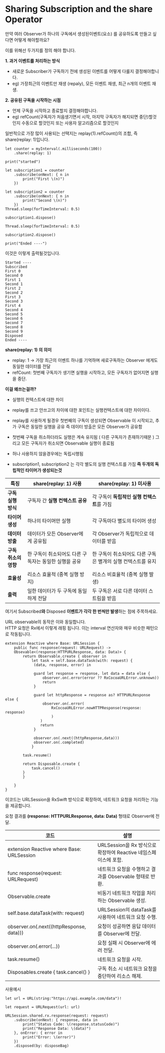 # Sharing Subscription and the share Operator
만약 여러 Observer가 하나의 구독에서 생성된이벤트(요소) 를 공유하도록 만들고 싶다면 어떻게 해야할까요? 

이를 위해선 두가지를 정의 해야 합니다.

**1. 과거 이벤트를 처리하는 방식**
- 새로운 Subscriber가 구독하기 전에 생성된 이벤트를 어떻게 다룰지 결정해야합니다.
- eg) 가장최근의 이벤트만 재생 (repaly), 모든 이벤트 재생, 최근 n개의 이벤트 재생.
  
**2. 공유된 구독을 시작하는 시점**
- 언제 구독을 시작하고 종료할지 결정해야합니다.
-	eg) refCount(구독자가 처음생기면서 시작, 마지막 구독자가 해지되면 중단)할것인지 수동으로 할것인지 또는 사용자 알고리즘으로 할것인지

일반적으로 가장 많이 사용되는 선택지는 replay(1).refCount()의 조합, 즉 share(replay: 1)입니다.

```
let counter = myInterval(.milliseconds(100))
	.share(replay: 1)

print("started")

let subscription1 = counter
	.subscribe(onNext: { n in 
		print("First \(n)")
	})

let subscription2 = counter
	.subscribe(onNext: { n in
		print("Second \(n)")
	})
Thread.sleep(forTimeInterval: 0.5)

subscription1.dispose()

Thread.sleep(forTimeInterval: 0.5)

subscription2.dispose()

print("Ended ----")
```
이것은 이렇게 출력될것입니다.
```
Started ----
Subscribed
First 0
Second 0
First 1
Second 1
First 2
Second 2
First 3
Second 3
First 4
Second 4
Second 5
Second 6
Second 7
Second 8
Second 9
Disposed
Ended ----
```

**share(replay: 1) 의 의미**
- replay: 1 -> 가장 최근의 이벤트 하나를 기억하며 새로구독하는 Observer 에게도 동일한 데이터를 전달
- refCount: 첫번째 구독자가 생기면 실행을 시작하고, 모든 구독자가 없어지면 실행을 중단.

**이걸 왜쓰는걸까?**

- 실행의 컨텍스트에 대한 차이  
- replay를 쓰고 안쓰고의 차이에 대한 포인트는 실행컨텍스트에 대한 차이이다. 

- replay를 사용하게 될경우 첫번째의 구독이 생성되면 Observable 이 시작되고, 추가 구독은 동일한 실행을 공유  즉 데이터 방출은 모든 Observer가 공유함 

- 첫번째 구독을 취소하더라도 실행은 계속 유지됨 ( 다른 구독자가 존재하기때문 ) 그리고 모든 구독자가 취소되면 Observable 실행이 종료됨 

- 허나 사용하지 않을경우에는 독립시행됨 
- subscription1, subscription2 는 각각 별도의 실행 컨텍스트를 가짐 **즉 두개의 독립적인 타이머가 생성되는것**


| **특징**        | share(replay: 1) **사용**        | share(replay: 1) **미사용**           |
| ------------- | ------------------------------ | ---------------------------------- |
| **구독 실행 방식**  | 구독자 간 **실행 컨텍스트 공유**           | 각 구독이 **독립적인 실행 컨텍스트**를 가짐         |
| **타이머 생성**    | 하나의 타이머만 실행                    | 각 구독마다 별도의 타이머 생성                  |
| **데이터 방출**    | 데이터가 모든 Observer에게 공유됨         | 각 Observer가 독립적으로 데이터를 받음          |
| **구독 취소의 영향** | 한 구독이 취소되어도 다른 구독자는 동일한 실행을 공유 | 한 구독이 취소되어도 다른 구독은 별개의 실행 컨텍스트를 유지 |
| **효율성**       | 리소스 효율적 (중복 실행 방지)             | 리소스 비효율적 (중복 실행 발생)                |
| **출력**        | 일한 데이터가 두 구독에 동일하게 전달          | 두 구독은 서로 다른 데이터 스트림을 받음            |



여기서 Subscribed**와** Disposed **이벤트가 각각 한 번씩만 발생**하는 점에 주목하세요.

URL observable의 동작은 이와 동일합니다.  
HTTP 요청은 Rx에서 이렇게 래핑 됩니다. 이는 interval 연산자와 매우 비슷한 패턴으로 작동됩니다.

```
extension Reactive where Base: URLSession {
	public func response(request: URLRequest) -> 
	Obsevable<(response:HTTPURLResponse, data: Data)> {
		return Observable.create { observer in 
			let task = self.base.dataTask(with: request) {
			 (data, response, error) in 
			 
			 guard let response = response, let data = data else {
				 observer.on(.error(error ?? RxCocoaURLError.unknown))
				 return
			 }
			 
			 guard let httpResponse = response as? HTTPURLResponse else {
				 observer.on(.error(
					 RxCocoaURLError.nowHTTPResponse(response: response)
					 )
				)
				return
			 }
			 
			 observer.on(.next((httpResponse,data)))
			 observer.on(.completed)
			}
		
		task.resume()
		
		return Disposable.create {
			task.cancel()
		}
		}
	
	}
}
```

이코드는 URLSession을 RxSwift 방식으로 확장하여, 네트워크 요청을 처리하는 기능을 제공합니다.

요청 결과를 **(response: HTTPURLResponse, data: Data)** 형태로 Observer에 전달.


| **코드**                                    | **설명**                                        |
| ----------------------------------------- | --------------------------------------------- |
| extension Reactive where Base: URLSession | URLSession을 Rx 방식으로 확장하여 Reactive 네임스페이스에 포함. |
| func response(request: URLRequest)        | 네트워크 요청을 수행하고 결과를 Observable 형태로 반환.          |
| Observable.create                         | 비동기 네트워크 작업을 처리하는 Observable 생성.              |
| self.base.dataTask(with: request)         | URLSession의 dataTask를 사용하여 네트워크 요청 수행.        |
| observer.on(.next((httpResponse, data)))  | 요청이 성공하면 응답 데이터를 Observer에 전달.                |
| observer.on(.error(...))                  | 요청 실패 시 Observer에 에러 전달.                      |
| task.resume()                             | 네트워크 요청을 시작.                                  |
| Disposables.create { task.cancel() }      | 구독 취소 시 네트워크 요청을 중단하여 리소스 해제.                 |


사용예시
```
let url = URL(string:"https://api.example.com/data")!

let request = URLRequest(url: url)

URLSession.shared.rx.response(request: request)
	.subscribe(onNext: { response, data in 
		print("Status Code: \(response.statusCode)")
        print("Response Data: \(data)")
    }, onError: { error in
        print("Error: \(error)")
    })
    .disposed(by: disposeBag)
```











